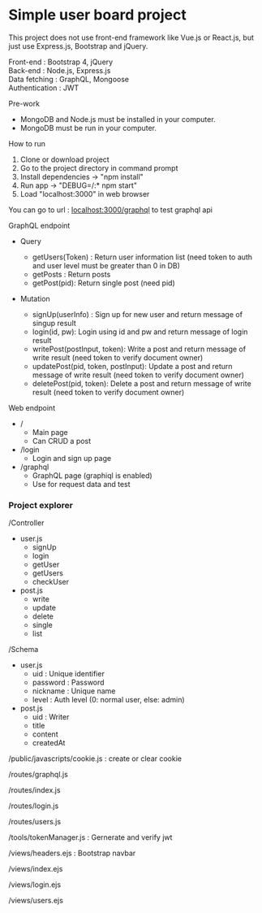 <h1>Simple user board project</h1>

This project does not use front-end framework like Vue.js or React.js, but just use Express.js, Bootstrap and jQuery.

Front-end : Bootstrap 4, jQuery
</br>Back-end : Node.js, Express.js
</br>Data fetching : GraphQL, Mongoose
</br>Authentication : JWT

Pre-work
- MongoDB and Node.js must be installed in your computer.
- MongoDB must be run in your computer.

How to run
1. Clone or download project
2. Go to the project directory in command prompt
3. Install dependencies -> "npm install"
4. Run app -> "DEBUG=/:* npm start"
5. Load "localhost:3000" in web browser

You can go to url : <a target="_blank" href="http://localhost:3000/graphql">localhost:3000/graphql</a> to test graphql api

GraphQL endpoint
- Query
	- getUsers(Token) : Return user information list (need token to auth and user level must be greater than 0 in DB)
	- getPosts : Return posts
	- getPost(pid): Return single post (need pid)
  
- Mutation
	- signUp(userInfo) : Sign up for new user and return message of singup result
	- login(id, pw): Login using id and pw and return message of login result
	- writePost(postInput, token): Write a post and return message of write result (need token to verify document owner)
	- updatePost(pid, token, postInput): Update a post and return message of write result (need token to verify document owner)
	- deletePost(pid, token): Delete a post and return message of write result (need token to verify document owner)

Web endpoint
- /
	- Main page
	- Can CRUD a post
- /login
	- Login and sign up page
- /graphql
	- GraphQL page (graphiql is enabled)
	- Use for request data and test

<h3>Project explorer</h3

/Controller
- user.js
	- signUp
	- login
	- getUser
	- getUsers
	- checkUser
- post.js
	- write
	- update
	- delete
	- single
	- list
	
/Schema
- user.js
	- uid : Unique identifier
	- password : Password
	- nickname : Unique name
	- level : Auth level (0: normal user, else: admin)
- post.js
	- uid : Writer
	- title
	- content
	- createdAt
	
/public/javascripts/cookie.js : create or clear cookie

/routes/graphql.js

/routes/index.js

/routes/login.js

/routes/users.js

/tools/tokenManager.js : Gernerate and verify jwt

/views/headers.ejs : Bootstrap navbar

/views/index.ejs

/views/login.ejs

/views/users.ejs
